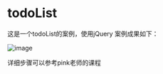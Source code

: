 # todoList
这是一个todoList的案例，使用jQuery
案例成果如下：

![image](https://github.com/user-attachments/assets/f3c4804b-ef4e-4406-a0f4-132f3e088aa1)


详细步骤可以参考pink老师的课程

